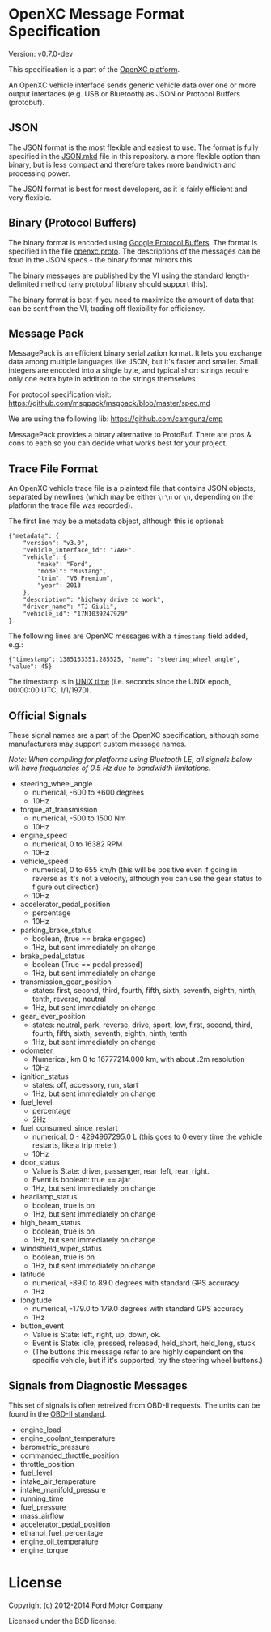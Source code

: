 # OpenXC Message Format Specification

Version: v0.7.0-dev

This specification is a part of the [OpenXC platform][OpenXC].

An OpenXC vehicle interface sends generic vehicle data over one or more output
interfaces (e.g. USB or Bluetooth) as JSON or Protocol Buffers (protobuf).

## JSON

The JSON format is the most flexible and easiest to use. The format is fully
specified in the [JSON.mkd](JSON.mkd) file in this repository.
a more flexible option than binary, but is less compact and
therefore takes more bandwidth and processing power.

The JSON format is best for most developers, as it is fairly efficient and very
flexible.

## Binary (Protocol Buffers)

The binary format is encoded using [Google Protocol
Buffers](https://code.google.com/p/protobuf/). The format is specified in the
file [openxc.proto](openxc.proto). The descriptions of the messages can be foud
in the JSON specs - the binary format mirrors this.

The binary messages are published by the VI using the standard length-delimited
method (any protobuf library should support this).

The binary format is best if you need to maximize the amount of data that can be
sent from the VI, trading off flexibility for efficiency.

## Message Pack
MessagePack is an efficient binary serialization format. It lets you exchange data
among multiple languages like JSON, but it's faster and smaller. Small integers are 
encoded into a single byte, and typical short strings require only one extra byte
in addition to the strings themselves

For protocol specification visit:
https://github.com/msgpack/msgpack/blob/master/spec.md

We are using the following lib:
https://github.com/camgunz/cmp

MessagePack provides a binary alternative to ProtoBuf. There are pros & cons to each 
so you can decide what works best for your project.

## Trace File Format

An OpenXC vehicle trace file is a plaintext file that contains JSON objects,
separated by newlines (which may be either `\r\n` or `\n`, depending on the
platform the trace file was recorded).

The first line may be a metadata object, although this is optional:

```
{"metadata": {
    "version": "v3.0",
    "vehicle_interface_id": "7ABF",
    "vehicle": {
        "make": "Ford",
        "model": "Mustang",
        "trim": "V6 Premium",
        "year": 2013
    },
    "description": "highway drive to work",
    "driver_name": "TJ Giuli",
    "vehicle_id": "17N1039247929"
}
```

The following lines are OpenXC messages with a `timestamp` field added, e.g.:

    {"timestamp": 1385133351.285525, "name": "steering_wheel_angle", "value": 45}

The timestamp is in [UNIX time](http://en.wikipedia.org/wiki/Unix_time)
(i.e. seconds since the UNIX epoch, 00:00:00 UTC, 1/1/1970).

## Official Signals

These signal names are a part of the OpenXC specification, although some
manufacturers may support custom message names.

*Note: When compiling for platforms using Bluetooth LE, all signals below will have frequencies of 0.5 Hz due to bandwidth limitations.*

* steering_wheel_angle
    * numerical, -600 to +600 degrees
    * 10Hz
* torque_at_transmission
    * numerical, -500 to 1500 Nm
    * 10Hz
* engine_speed
    * numerical, 0 to 16382 RPM
    * 10Hz
* vehicle_speed
    * numerical, 0 to 655 km/h (this will be positive even if going in reverse
      as it's not a velocity, although you can use the gear status to figure out
      direction)
    * 10Hz
* accelerator_pedal_position
    * percentage
    * 10Hz
* parking_brake_status
    * boolean, (true == brake engaged)
    * 1Hz, but sent immediately on change
* brake_pedal_status
    * boolean (True == pedal pressed)
    * 1Hz, but sent immediately on change
* transmission_gear_position
    * states: first, second, third, fourth, fifth, sixth, seventh, eighth,
      ninth, tenth, reverse, neutral
    * 1Hz, but sent immediately on change
* gear_lever_position
    * states: neutral, park, reverse, drive, sport, low, first, second, third,
      fourth, fifth, sixth, seventh, eighth, ninth, tenth
    * 1Hz, but sent immediately on change
* odometer
    * Numerical, km
        0 to 16777214.000 km, with about .2m resolution
    * 10Hz
* ignition_status
    * states: off, accessory, run, start
    * 1Hz, but sent immediately on change
* fuel_level
    * percentage
    * 2Hz
* fuel_consumed_since_restart
    * numerical, 0 - 4294967295.0 L (this goes to 0 every time the vehicle
      restarts, like a trip meter)
    * 10Hz
* door_status
    * Value is State: driver, passenger, rear_left, rear_right.
    * Event is boolean: true == ajar
    * 1Hz, but sent immediately on change
* headlamp_status
    * boolean, true is on
    * 1Hz, but sent immediately on change
* high_beam_status
    * boolean, true is on
    * 1Hz, but sent immediately on change
* windshield_wiper_status
    * boolean, true is on
    * 1Hz, but sent immediately on change
* latitude
    * numerical, -89.0 to 89.0 degrees with standard GPS accuracy
    * 1Hz
* longitude
    * numerical, -179.0 to 179.0 degrees with standard GPS accuracy
    * 1Hz
* button_event
    * Value is State: left, right, up, down, ok.
    * Event is State: idle, pressed, released, held_short, held_long, stuck
    * (The buttons this message refer to are highly dependent on the specific vehicle, but if it's supported, try the steering wheel buttons.)

## Signals from Diagnostic Messages

This set of signals is often retreived from OBD-II requests. The units can be
found in the [OBD-II standard](http://en.wikipedia.org/wiki/OBD-II_PIDs#Mode_01).

* engine_load
* engine_coolant_temperature
* barometric_pressure
* commanded_throttle_position
* throttle_position
* fuel_level
* intake_air_temperature
* intake_manifold_pressure
* running_time
* fuel_pressure
* mass_airflow
* accelerator_pedal_position
* ethanol_fuel_percentage
* engine_oil_temperature
* engine_torque

License
=======

Copyright (c) 2012-2014 Ford Motor Company

Licensed under the BSD license.

[OpenXC]: http://openxcplatform.com
